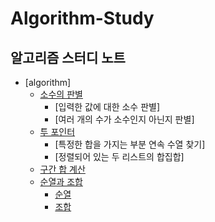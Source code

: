 # Algorithm-Study
알고리즘 스터디 노트
---
* [algorithm]
  * [소수의 판별](https://github.com/thkim0118/Algorithm-Study/blob/main/algorithm/primeNumber.md)
    * [입력한 값에 대한 소수 판별]
    * [여러 개의 수가 소수인지 아닌지 판별]
  * [투 포인터](https://github.com/thkim0118/Algorithm-Study/blob/main/algorithm/primeNumber.md#투-포인터)
    * [특정한 합을 가지는 부분 연속 수열 찾기]
    * [정렬되어 있는 두 리스트의 합집합]
  * [구간 합 계산](https://github.com/thkim0118/Algorithm-Study/blob/main/algorithm/arraySum.md)
  * [순열과 조합](https://github.com/thkim0118/Algorithm-Study/blob/main/algorithm/permutation_combination.md)
    * [순열](https://github.com/thkim0118/Algorithm-Study/blob/main/algorithm/permutation_combination.md#순열)
    * [조합](https://github.com/thkim0118/Algorithm-Study/blob/main/algorithm/permutation_combination.md#조합)
